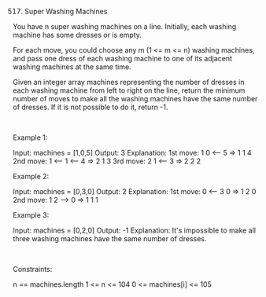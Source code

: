 517. Super Washing Machines

You have n super washing machines on a line. Initially, each washing machine has some dresses or is empty.

For each move, you could choose any m (1 <= m <= n) washing machines, and pass one dress of each washing machine to one of its adjacent washing machines at the same time.

Given an integer array machines representing the number of dresses in each washing machine from left to right on the line, return the minimum number of moves to make all the washing machines have the same number of dresses. If it is not possible to do it, return -1.

 

Example 1:

Input: machines = [1,0,5]
Output: 3
Explanation:
1st move:    1     0 <-- 5    =>    1     1     4
2nd move:    1 <-- 1 <-- 4    =>    2     1     3
3rd move:    2     1 <-- 3    =>    2     2     2


Example 2:

Input: machines = [0,3,0]
Output: 2
Explanation:
1st move:    0 <-- 3     0    =>    1     2     0
2nd move:    1     2 --> 0    =>    1     1     1


Example 3:

Input: machines = [0,2,0]
Output: -1
Explanation:
It's impossible to make all three washing machines have the same number of dresses.


 

Constraints:

n == machines.length
1 <= n <= 104
0 <= machines[i] <= 105